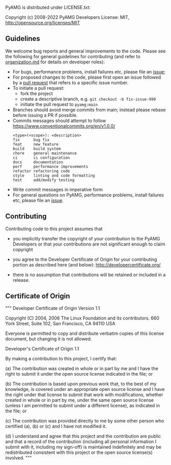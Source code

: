PyAMG is distributed under LICENSE.txt:

Copyright (c) 2008-2022 PyAMG Developers
License: MIT, http://opensource.org/licenses/MIT

Guidelines
---

We welcome bug reports and general improvements to the code.  Please see the
following for general guidelines for contributing (and refer to
[organization.md](organization.md) for details on developer roles):
  - For bugs, performance problems, install failures etc, please file an [issue](https://github.com/pyamg/pyamg/issues);
  - For proposed changes to the code, please first open an issue followed by a [pull request](https://github.com/scikit-hep/awkward/pulls) that refers to a specific issue number.
  - To initiate a pull request:
    - fork the project
    - create a descriptive branch, e.g. `git checkout -b fix-issue-999`
    - initiate the pull request to `pyamg:main`
  - Branches should avoid merge commits from main; instead please rebase before issuing a PR if possible.
  - Commits messages should attempt to follow https://www.conventionalcommits.org/en/v1.0.0/
      ```
      <type>(<scope>): <description>
      fix      bug fix
      feat     new feature
      build    build system
      chore    general maintenance
      ci       ci configuration
      docs     documentation
      perf     performance improvements
      refactor refactoring code
      style    linting and code formatting
      test     add/modify testing
      ```
  - Write commit messages in imperative form
  - For general questions on PyAMG, performance problems, install failures etc, please file an [issue](https://github.com/pyamg/pyamg/issues).

Contributing
---

Contributing code to this project assumes that

- you implicitly transfer the copyright of your contribution to the PyAMG
  Developers or that your contributions are not significant enough to claim
  copyright

- you agree to the Developer Certificate of Origin for
  your contributing portion as described here (and below):
  http://developercertificate.org/

- there is no assumption that contributions will be retained or
  included in a release.

Certificate of Origin
---

"""
Developer Certificate of Origin
Version 1.1

Copyright (C) 2004, 2006 The Linux Foundation and its contributors.
660 York Street, Suite 102,
San Francisco, CA 94110 USA

Everyone is permitted to copy and distribute verbatim copies of this
license document, but changing it is not allowed.

Developer's Certificate of Origin 1.1

By making a contribution to this project, I certify that:

(a) The contribution was created in whole or in part by me and I
    have the right to submit it under the open source license
    indicated in the file; or

(b) The contribution is based upon previous work that, to the best
    of my knowledge, is covered under an appropriate open source
    license and I have the right under that license to submit that
    work with modifications, whether created in whole or in part
    by me, under the same open source license (unless I am
    permitted to submit under a different license), as indicated
    in the file; or

(c) The contribution was provided directly to me by some other
    person who certified (a), (b) or (c) and I have not modified
    it.

(d) I understand and agree that this project and the contribution
    are public and that a record of the contribution (including all
    personal information I submit with it, including my sign-off) is
    maintained indefinitely and may be redistributed consistent with
    this project or the open source license(s) involved.
"""
